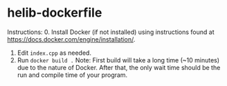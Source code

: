 # helib-dockerfile

Instructions:
0. Install Docker (if not installed) using instructions found at https://docs.docker.com/engine/installation/.
1. Edit `index.cpp` as needed.
2. Run `docker build .`
Note: First build will take a long time (~10 minutes) due to the nature of Docker. After that, the only wait time should be the run and compile time of your program.
